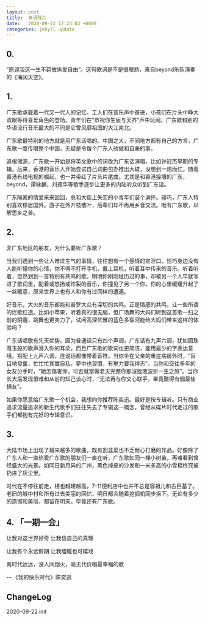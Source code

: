 ```yaml
---
layout: post
title:  粤语残片
date:   2020-09-22 17:23:03 +0800
categories: jekyll update
---
```


## 0.

”原谅我这一生不羁放纵爱自由“。这句歌词是不是很眼熟，来自beyond乐队演奏的《海阔天空》。

## 1. 

广东歌承载着一代又一代人的记忆。工人们在音乐声中奋进，小孩们在片头中睁大双眼等待喜爱角色的登场。青年们在”恭祝你生辰与天齐“声中玩闹。广东歌和别的华语流行音乐最大的不同是它曾风靡祖国的大江南北。

广东歌最特别的地方就是用广东话唱的。中国之大，不同地方都有自己的方言，广东歌一度传唱整个中国，无疑是令每个广东人骄傲和自豪的事。

追根溯源，广东歌一开始是将英文歌中的词改为广东话演唱，比如许冠杰早期的专辑。后来，香港的音乐人开始尝试自己词曲包办推出大碟，没想到一炮而红。随着香港有线电视的崛起，也一并带红了片头片尾曲。尤其是和香港接壤的广东，beyond，谭咏麟，刘德华等歌手逐步让更多的内陆听众听到广东话。

广东隔离的情爱来来回回，总和大街上失恋的小青年们装个满怀。碰巧，广东人特别喜欢移居国外。游子在外开枝散叶，后辈们却不再用乡音交流。唯有广东歌，以解思乡之苦。

## 2. 

非广东地区的朋友，为什么要听广东歌？

当我们遇到一些让人难过生气的事情，往往想有一个感情的宣泄口。恰巧身边没有人能听懂你的心情，你不得不打开手机，戴上耳机，听着耳中传来的音乐。听着听着，忽然划到一首特别有共鸣的歌。明明你刚刚经历过的事，却被另一个人早就写进了歌词里，配着或悠扬或炸裂的音乐，你撞见了另一个你。你的心里缓缓升起了一丝暖意，原来世界上也有人和你有过同样的遭遇。

好音乐，大火的音乐都能和普罗大众有深切的共鸣。正是情感的共鸣，让一些所谓的烂歌红透。比如小苹果，听着真的很无脑，但广场舞的大妈们听到这首歌一扫之前的阴霾，跳舞也更卖力了，试问高深优雅的蓝色多瑙河能给大妈们带来这样的体验吗？

广东话唱歌有先天优势。因为普通话只有四个声调，广东话有九声六调，犹如圆珠落玉般的歌声滑入你的耳朵。而且广东歌的歌词也更简洁，能用最少的字表达意境。搭配上九声六调，连说话都像带着音符。当你坐在父亲的重症病房外时，“盲目地發奮，忙忙忙其實自私，夢中也習慣，有壓力要我得志”。当你和交往多年的女友分手时，“她怎傷害你，可否就當做老天完整你那沒挫敗波折一生之旅”。当你长大后发现很难和从前的知己谈心时，“无法再与你交心联手，畢竟難得有個最佳損友”。

如果你愿意给广东歌一个机会，我想向你推荐陈奕迅。最好是按专辑听。只有商业追求流量追求的新生代歌手们往往失去了专辑这一概念，曾经从碟片时代走过的歌手们都抱有完好的专辑意识。

## 3. 

大陆市场上出现了越来越多的歌曲，既有割韭菜也不乏耐心打磨的作品。好像除了广东人和一直热爱广东歌的朋友们一直在听，广东歌如同一棵小树苗，再难看到曾经盛大的光景。如同日新月异的广州，黑色掉皮的沙发和一米多高的小雪柜终究被扔进了灰尘里。

时代在不停往前走，楼也越建越高，7-11便利店中也并不总是容祖儿和古巨基了。老旧的城中村和所有过去美丽的回忆，明日都会随着挖掘机同步拆下。无论有多少的遗憾和美丽，都留在明天。毕竟还有广东歌。

## 4. 「一期一会」

让我对这世界好奇 让我信自己的真理

让我有个永远假期 让我瞌睡也可嬉戏

离时代远远，没人间烟火，毫无代价唱最幸福的歌

-- 《我的快乐时代》陈奕迅

## ChangeLog

2020-09-22 init